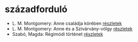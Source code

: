 # századforduló

- L. M. Montgomery: Anne családja körében [részletek](_details/%7Bopf.creator%7D.md#id_484)
- L. M. Montgomery: Anne és a Szivárvány-völgy [részletek](_details/%7Bopf.creator%7D.md#id_485)
- Szabó, Magda: Régimódi történet [részletek](_details/%7Bopf.creator%7D.md#id_1356)